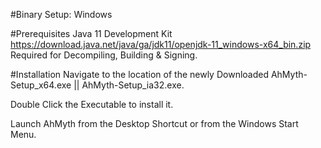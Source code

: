 #Binary Setup: Windows


#Prerequisites
Java 11 Development Kit   https://download.java.net/java/ga/jdk11/openjdk-11_windows-x64_bin.zip
Required for Decompiling, Building & Signing.


#Installation
Navigate to the location of the newly Downloaded AhMyth-Setup_x64.exe || AhMyth-Setup_ia32.exe.

Double Click the Executable to install it.

Launch AhMyth from the Desktop Shortcut or from the Windows Start Menu.